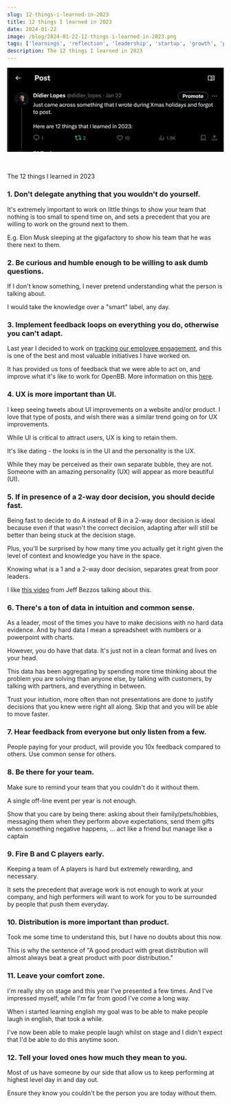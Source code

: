 ```yaml
---
slug: 12-things-i-learned-in-2023
title: 12 things I learned in 2023
date: 2024-01-22
image: /blog/2024-01-22-12-things-i-learned-in-2023.png
tags: ['learnings', 'reflection', 'leadership', 'startup', 'growth', 'product-management', 'user-experience', 'decision-making', 'life-lessons']
description: The 12 things I learned in 2023
---
```


<p align="center">
    <img width="600" src="/blog/2024-01-22-12-things-i-learned-in-2023.png"/>
</p>

<br />

<!-- truncate -->

<div style={{borderTop: '1px solid #0088CC', margin: '1.5em 0'}} />

The 12 things I learned in 2023

### 1. Don't delegate anything that you wouldn't do yourself.

It's extremely important to work on little things to show your team that nothing is too small to spend time on, and sets a precedent that you are willing to work on the ground next to them.

E.g. Elon Musk sleeping at the gigafactory to show his team that he was there next to them.

### 2. Be curious and humble enough to be willing to ask dumb questions.

If I don't know something, I never pretend understanding what the person is talking about.

I would take the knowledge over a "smart" label, any day.

### 3. Implement feedback loops on everything you do, otherwise you can't adapt.

Last year I decided to work on [tracking our employee engagement](https://openbb.co/company/open/team), and this is one of the best and most valuable initiatives I have worked on.

It has provided us tons of feedback that we were able to act on, and improve what it's like to work for OpenBB. More information on this [here](https://openbb.co/blog/employee-engagement).

### 4. UX is more important than UI.

I keep seeing tweets about UI improvements on a website and/or product. I love that type of posts, and wish there was a similar trend going on for UX improvements.

While UI is critical to attract users, UX is king to retain them.

It's like dating - the looks is in the UI and the personality is the UX.

While they may be perceived as their own separate bubble, they are not. Someone with an amazing personality (UX) will appear as more beautiful (UI).

### 5. If in presence of a 2-way door decision, you should decide fast.

Being fast to decide to do A instead of B in a 2-way door decision is ideal because even if that wasn't the correct decision, adapting after will still be better than being stuck at the decision stage.

Plus, you'll be surprised by how many time you actually get it right given the level of context and knowledge you have in the space.

Knowing what is a 1 and a 2-way door decision, separates great from poor leaders.

I like [this video](https://tiktok.com/@evancarmichael/video/7317081673865235717) from Jeff Bezzos talking about this.

### 6. There's a ton of data in intuition and common sense.

As a leader, most of the times you have to make decisions with no hard data evidence. And by hard data I mean a spreadsheet with numbers or a powerpoint with charts.

However, you do have that data. It's just not in a clean format and lives on your head.

This data has been aggregating by spending more time thinking about the problem you are solving than anyone else, by talking with customers, by talking with partners, and everything in between.

Trust your intuition, more often than not presentations are done to justify decisions that you knew were right all along. Skip that and you will be able to move faster.

### 7. Hear feedback from everyone but only listen from a few.

People paying for your product, will provide you 10x feedback compared to others. Use common sense for others.

### 8. Be there for your team.

Make sure to remind your team that you couldn't do it without them.

A single off-line event per year is not enough.

Show that you care by being there: asking about their family/pets/hobbies, messaging them when they perform above expectations, send them gifts when something negative happens, ... act like a friend but manage like a captain

### 9. Fire B and C players early. 

Keeping a team of A players is hard but extremely rewarding, and necessary. 

It sets the precedent that average work is not enough to work at your company, and high performers will want to work for you to be surrounded by people that push them everyday.

### 10. Distribution is more important than product.

Took me some time to understand this, but I have no doubts about this now.

This is why the sentence of "A good product with great distribution will almost always beat a great product with poor distribution."

### 11. Leave your comfort zone.

I'm really shy on stage and this year I've presented a few times. And I've impressed myself, while I'm far from good I've come a long way.

When i started learning english my goal was to be able to make people laugh in english, that took a while.

I've now been able to make people laugh whilst on stage and I didn't expect that I'd be able to do this anytime soon.

### 12. Tell your loved ones how much they mean to you.

Most of us have someone by our side that allow us to keep performing at highest level day in and day out.

Ensure they know you couldn't be the person you are today without them.
